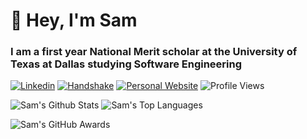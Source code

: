 # 👋 Hey, I'm Sam

### I am a first year National Merit scholar at the University of Texas at Dallas studying Software Engineering

[![Linkedin](https://img.shields.io/badge/-LinkedIn-0A66C2?style=for-the-badge&logo=linkedin)](https://linkedin.com/in/samuelpreston)
[![Handshake](https://img.shields.io/badge/-Handshake-FF2F1C?style=for-the-badge&logo=Handshake&logoColor=white)](https://app.joinhandshake.com/stu/users/41303246)
[![Personal Website](https://img.shields.io/badge/-Personal_Website-52489C?style=for-the-badge)](https://md-y.github.io/)
![Profile Views](https://api.visitorbadge.io/api/visitors?path=md-y%2Fdebug&label=Visitors&countColor=%2314b8a6)

<p float="left">
<picture>
<source 
  srcset="https://github-readme-stats.vercel.app/api?username=md-y&show_icons=true&count_private=true&title_color=14b8a6&icon_color=14b8a6&theme=dark&bg_color=00000000&hide_border=true&card_width=410"
  media="(prefers-color-scheme: dark)"
/>
<source
  srcset="https://github-readme-stats.vercel.app/api?username=md-y&show_icons=true&count_private=true&title_color=14b8a6&icon_color=14b8a6&theme=light&bg_color=00000000&hide_border=true&card_width=410"
  media="(prefers-color-scheme: light), (prefers-color-scheme: no-preference)"
/>
<img alt="Sam's Github Stats" style="vertical-align: top;"/>
</picture>
<picture>
<source 
  srcset="https://github-readme-stats.vercel.app/api/top-langs/?username=md-y&theme=dark&bg_color=00000000&title_color=14b8a6&hide_border=true&layout=compact&langs_count=8&hide=cmake"
  media="(prefers-color-scheme: dark)"
/>
<source
  srcset="https://github-readme-stats.vercel.app/api/top-langs/?username=md-y&theme=light&bg_color=00000000&title_color=14b8a6&hide_border=true&layout=compact&langs_count=8&hide=cmake"
  media="(prefers-color-scheme: light), (prefers-color-scheme: no-preference)"
/>
<img alt="Sam's Top Languages" style="vertical-align: top;"/>
</picture>
</p>

<picture>
<source 
  srcset="https://github-profile-trophy.vercel.app/?username=md-y&rank=-C,-B&no-frame=true&no-bg=true&theme=onestar"
  media="(prefers-color-scheme: dark)"
/>
<source
  srcset="https://github-profile-trophy.vercel.app/?username=md-y&rank=-C,-B&no-frame=true&no-bg=true&theme=flat"
  media="(prefers-color-scheme: light), (prefers-color-scheme: no-preference)"
/>
<img alt="Sam's GitHub Awards" style="vertical-align: top;"/>
</picture>
